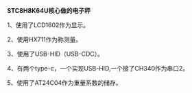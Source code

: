 **STC8H8K64U核心做的电子秤**

1、使用了LCD1602作为显示。

2、使用HX711作为称测量。

3、使用了USB-HID（USB-CDC）。

4、有两个type-c，一个实现USB-HID,一个接了CH340作为串口2。

5、使用了AT24C04作为重量系数的储存。
